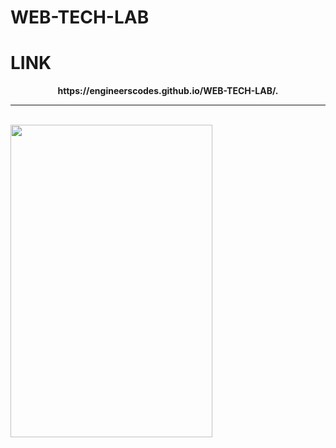 # WEB-TECH-LAB
# LINK 



<p align="center">
  <b>https://engineerscodes.github.io/WEB-TECH-LAB/. </b>
  <hr>
  </br>
 <img src="https://media.gcflearnfree.org/content/55e0730c7dd48174331f5164_01_17_2014/whatisacomputer_mac.jpg" width="80%" height="500px">
 
 </p>
